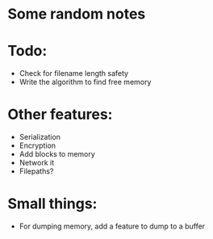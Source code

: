 # Some random notes

# Todo:
 * Check for filename length safety
 * Write the algorithm to find free memory

# Other features:
 * Serialization
 * Encryption
 * Add blocks to memory
 * Network it
 * Filepaths?

# Small things:
 * For dumping memory, add a feature to dump to a buffer
